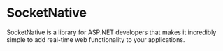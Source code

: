 # SocketNative
SocketNative is a library for ASP.NET developers that makes it incredibly simple to add real-time web functionality to your applications.
